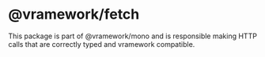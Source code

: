 # @vramework/fetch

This package is part of @vramework/mono and is responsible making HTTP calls that are correctly typed and vramework compatible.
